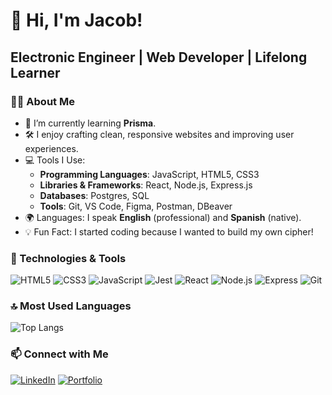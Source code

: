# 👋 Hi, I'm Jacob!
## Electronic Engineer | Web Developer | Lifelong Learner

### 🧑‍💻 About Me
- 🌱 I’m currently learning **Prisma**.
- 🛠️ I enjoy crafting clean, responsive websites and improving user experiences.
- 💻 Tools I Use:
  - **Programming Languages**: JavaScript, HTML5, CSS3
  - **Libraries & Frameworks**: React, Node.js, Express.js
  - **Databases**: Postgres, SQL
  - **Tools**: Git, VS Code, Figma, Postman, DBeaver
- 🌍 Languages: I speak **English** (professional) and **Spanish** (native).
- 💡 Fun Fact: I started coding because I wanted to build my own cipher!


### 🔧 Technologies & Tools
![HTML5](https://img.shields.io/badge/-HTML5-E34F26?style=flat&logo=html5&logoColor=white)
![CSS3](https://img.shields.io/badge/-CSS3-1572B6?style=flat&logo=css3&logoColor=white)
![JavaScript](https://img.shields.io/badge/-JavaScript-F7DF1E?style=flat&logo=javascript&logoColor=black)
![Jest](https://img.shields.io/badge/-Jest-C21325?style=flat&logo=jest&logoColor=white)
![React](https://img.shields.io/badge/-React-61DAFB?style=flat&logo=react&logoColor=white)
![Node.js](https://img.shields.io/badge/-Node.js-339933?style=flat&logo=node.js&logoColor=white)
![Express](https://img.shields.io/badge/-Express-333333?style=flat&logo=express&logoColor=white)
![Git](https://img.shields.io/badge/-Git-F05032?style=flat&logo=git&logoColor=white)


### 🔝 Most Used Languages
![Top Langs](https://github-readme-stats.vercel.app/api/top-langs/?username=jacob-guerrero&layout=compact&theme=radical)


### 📫 Connect with Me
[![LinkedIn](https://img.shields.io/badge/-LinkedIn-blue?style=flat&logo=linkedin&logoColor=white)](https://linkedin.com/in/wj-guerrero)
[![Portfolio](https://img.shields.io/badge/-Portfolio-black?style=flat&logo=github&logoColor=white)](https://github.com/jacob-guerrero)

<!--
**jacob-guerrero/jacob-guerrero** is a ✨ _special_ ✨ repository because its `README.md` (this file) appears on your GitHub profile.

Here are some ideas to get you started:

- 🔭 I’m currently working on ...
- 🌱 I’m currently learning ...
- 👯 I’m looking to collaborate on ...
- 🤔 I’m looking for help with ...
- 💬 Ask me about ...
- 📫 How to reach me: ...
- 😄 Pronouns: ...
- ⚡ Fun fact: ...
-->
